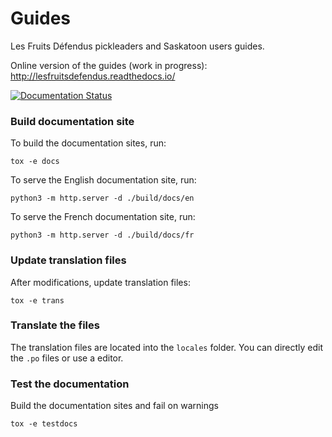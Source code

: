 # Guides

Les Fruits Défendus pickleaders and Saskatoon users guides.

Online version of the guides (work in progress): http://lesfruitsdefendus.readthedocs.io/

[![Documentation Status](https://readthedocs.org/projects/lesfruitsdefendus/badge/?version=latest)](https://readthedocs.org/projects/lesfruitsdefendus/)


### Build documentation site

To build the documentation sites, run:

```
tox -e docs
```

To serve the English documentation site, run:
```
python3 -m http.server -d ./build/docs/en
```

To serve the French documentation site, run:
```
python3 -m http.server -d ./build/docs/fr
```

### Update translation files

After modifications, update translation files:

```
tox -e trans
```

### Translate the files

The translation files are located into the ``locales`` folder. 
You can directly edit the ``.po`` files or use a editor.

### Test the documentation

Build the documentation sites and fail on warnings

```
tox -e testdocs
```
